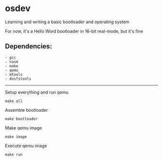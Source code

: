 # osdev
Learning and writing a basic bootloader and operating system

For now, it's a Hello Word bootloader in 16-bit real-mode, but it's fine

## Dependencies:
```
- gcc
- nasm
- make
- qemu
- mtools
- dosfstools
```
---

Setup everything and run qemu
```
make all
```
Assemble bootloader
```
make bootloader
```
Make qemu image
```
make image
```
Execute qemu image
```
make run
```
